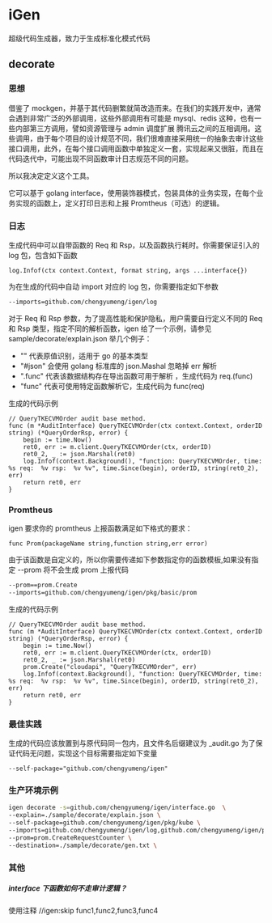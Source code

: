 # iGen

超级代码生成器，致力于生成标准化模式代码

## decorate

### 思想
借鉴了 mockgen，并基于其代码删繁就简改造而来。在我们的实践开发中，通常会遇到非常广泛的外部调用，这些外部调用有可能是 mysql、redis 这种，也有一些内部第三方调用，譬如资源管理与 admin 调度扩展 腾讯云之间的互相调用。这些调用，由于每个项目的设计规范不同，我们很难直接采用统一的抽象去审计这些接口调用，此外，在每个接口调用函数中单独定义一套，实现起来又很脏，而且在代码迭代中，可能出现不同函数审计日志规范不同的问题。

所以我决定定义这个工具。

它可以基于 golang interface，使用装饰器模式，包装具体的业务实现，在每个业务实现的函数上，定义打印日志和上报 Promtheus（可选）的逻辑。

### 日志
生成代码中可以自带函数的 Req 和 Rsp，以及函数执行耗时。你需要保证引入的 log 包，包含如下函数
```golang
log.Infof(ctx context.Context, format string, args ...interface{})
```

为在生成的代码中自动 import 对应的 log 包，你需要指定如下参数
```bash
--imports=github.com/chengyumeng/igen/log
```

对于 Req 和 Rsp 参数，为了提高性能和保护隐私，用户需要自行定义不同的 Req 和 Rsp 类型，指定不同的解析函数，igen 给了一个示例，请参见 sample/decorate/explain.json
举几个例子：
- "" 代表原值识别，适用于 go 的基本类型
- "#json" 会使用 golang 标准库的 json.Mashal 忽略掉 err 解析
- ".func" 代表该数据结构存在导出函数可用于解析 ，生成代码为 req.(func)
- "func" 代表可使用特定函数解析它，生成代码为 func(req)

生成的代码示例
```golang
// QueryTKECVMOrder audit base method.
func (m *AuditInterface) QueryTKECVMOrder(ctx context.Context, orderID string) (*QueryOrderRsp, error) {
	begin := time.Now()
	ret0, err := m.client.QueryTKECVMOrder(ctx, orderID)
	ret0_2, _ := json.Marshal(ret0)
	log.Infof(context.Background(), "function: QueryTKECVMOrder, time: %s req:  %v rsp:  %v %v", time.Since(begin), orderID, string(ret0_2), err)
	return ret0, err
}
```

### Promtheus
igen 要求你的 promtheus 上报函数满足如下格式的要求：
```golang
func Prom(packageName string,function string,err error)
```
由于该函数是自定义的，所以你需要传递如下参数指定你的函数模板,如果没有指定 --prom 将不会生成 prom 上报代码
```bash
--prom==prom.Create
--imports=github.com/chengyumeng/igen/pkg/basic/prom
```
生成的代码示例
```golang
// QueryTKECVMOrder audit base method.
func (m *AuditInterface) QueryTKECVMOrder(ctx context.Context, orderID string) (*QueryOrderRsp, error) {
	begin := time.Now()
	ret0, err := m.client.QueryTKECVMOrder(ctx, orderID)
	ret0_2, _ := json.Marshal(ret0)
	prom.Create("cloudapi", "QueryTKECVMOrder", err)
	log.Infof(context.Background(), "function: QueryTKECVMOrder, time: %s req:  %v rsp:  %v %v", time.Since(begin), orderID, string(ret0_2), err)
	return ret0, err
}
```

### 最佳实践
生成的代码应该放置到与原代码同一包内，且文件名后缀建议为 _audit.go 为了保证代码无问题，实现这个目标需要指定如下变量
```
--self-package="github.com/chengyumeng/igen"
```

### 生产环境示例
```bash
igen decorate -s=github.com/chengyumeng/igen/interface.go  \
--explain=./sample/decorate/explain.json \
--self-package=github.com/chengyumeng/igen/pkg/kube \
--imports=github.com/chengyumeng/igen/log,github.com/chengyumeng/igen/pkg/basic/prom \
--prom=prom.CreateRequestCounter \
--destination=./sample/decorate/gen.txt \
```

### 其他

##### interface 下函数如何不走审计逻辑？
使用注释 //igen:skip func1,func2,func3,func4
